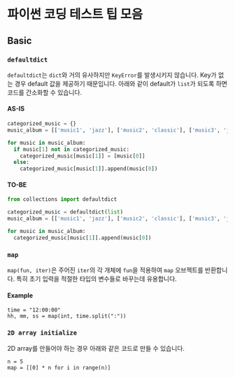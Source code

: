 # 파이썬 코딩 테스트 팁 모음
## Basic
### `defaultdict`
`defaultdict`는 `dict`와 거의 유사하지만 `KeyError`를 발생시키지 않습니다. Key가 없는 경우 default 값을 제공하기 때문입니다. 아래와 같이 default가 `list`가 되도록 하면 코드를 간소화할 수 있습니다.
#### AS-IS
```python
categorized_music = {}
music_album = [['music1', 'jazz'], ['music2', 'classic'], ['music3', 'jazz']]

for music in music_album:
  if music[1] not in categorized_music:
    categorized_music[music[1]] = [music[0]]
  else:
    categorized_music[music[1]].append(music[0])
```
#### TO-BE
```python
from collections import defaultdict

categorized_music = defaultdict(list)
music_album = [['music1', 'jazz'], ['music2', 'classic'], ['music3', 'jazz']]

for music in music_album:
  categorized_music[music[1]].append(music[0])
```

### `map`
`map(fun, iter)`은 주어진 `iter`의 각 개체에 `fun`을 적용하여 `map` 오브젝트를 반환합니다.
특히 초기 입력을 적절한 타입의 변수들로 바꾸는데 유용합니다.

#### Example
```
time = "12:00:00"
hh, mm, ss = map(int, time.split(":"))
```

### `2D array initialize`
2D array를 만들어야 하는 경우 아래와 같은 코드로 만들 수 있습니다.
```
n = 5
map = [[0] * n for i in range(n)]
```
